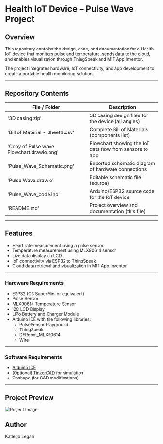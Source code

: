 # Health IoT Device – Pulse Wave Project  

## Overview  
This repository contains the design, code, and documentation for a Health IoT device that monitors pulse and temperature, sends data to the cloud, and enables visualization through ThingSpeak and MIT App Inventor.  

The project integrates hardware, IoT connectivity, and app development to create a portable health monitoring solution.  

---

## Repository Contents  

| File / Folder                          | Description                                              |
|----------------------------------------|----------------------------------------------------------|
| '3D casing.zip'                      | 3D casing design files for the device (all angles)       |
| 'Bill of Material - Sheet1.csv'      | Complete Bill of Materials (components list)             |
| 'Copy of Pulse wave Flowchart.drawio.png' | Flowchart showing the IoT data flow from sensors to app |
| 'Pulse_Wave_Schematic.png'         | Exported schematic diagram of hardware connections       |
| 'Pulse Wave.drawio'                  | Editable schematic file (source)                        |
| 'Pulse_Wave_code.ino'               | Arduino/ESP32 source code for the IoT device             |
| 'README.md'                         | Project overview and documentation (this file)           |

---

## Features  
- Heart rate measurement using a pulse sensor  
- Temperature measurement using MLX90614 sensor  
- Live data display on LCD  
- IoT connectivity via ESP32 to ThingSpeak  
- Cloud data retrieval and visualization in MIT App Inventor  

---


### Hardware Requirements 
- ESP32 (C3 SuperMini or equivalent)  
- Pulse Sensor  
- MLX90614 Temperature Sensor  
- I2C LCD Display  
- LiPo Battery and Charger Module  
- Arduino IDE with the following libraries:  
  - PulseSensor Playground  
  - ThingSpeak  
  - DFRobot_MLX90614  
  - Wire
---
### Software Requirements
- [Arduino IDE](https://www.arduino.cc/en/software)  
- (Optional) [TinkerCAD](https://www.tinkercad.com/) for simulation  
- Onshape (for CAD modifications) 
---

## Project Preview
![Project Image](Pulse_Wave_Schematic.png) 

## Author
Katlego Legari
